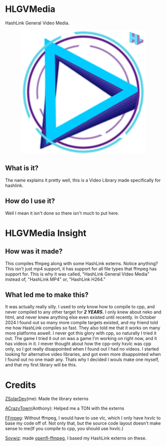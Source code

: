 # HLGVMedia
HashLink General Video Media.
<p align="center">
  <img width="400" src="https://github.com/ZSolarDev/HLGVMedia/blob/main/resource/PromoIcon.png">
</p>


## What is it?
The name explains it pretty well, this is a Video Library made specifically for hashlink.

## How do I use it?
Well I mean it isn't done so there isn't much to put here.

# HLGVMedia Insight
## How was it made?
This compiles ffmpeg along with some HashLink externs. Notice anything? This isn't just mp4 support, it has support for all file types that ffmpeg has support for. This is why it was called, "HashLink General Video Media" instead of, "HashLink MP4" or, "HashLink H264."

## What led me to make this?
It was actually really silly. I used to only know how to compile to cpp, and never compiled to any other target for ***2 YEARS.*** I only knew about neko and html, and never knew anything else even existed until recently. In October 2024 I found out so many more compile targets existed, and my friend told me how HashLink compiles so fast. They also told me that it works on many more platforms aswell. I never got this glory with cpp, so naturally I tried it out. The game I tried it out on was a game I'm working on right now, and it has videos in it. I mever thought about how the cpp-only hxvlc was cpp only, so I got really disappointed when I found out I had no videos. I started looking for alternative video libraries, and got even more disappointed when I found out no one madr any. Thats why I decided I wouls make one myself, and that my first library will be this.

# Credits
[ZSolarDev](https://github.com/ZSolarDev)(me): Made the library externs

[ACrazyTown](https://acrazytown.com/#/home)(Anthony): Helped me a TON with the externs

[FFmpeg](https://www.ffmpeg.org): Without ffmpeg, I would have to use vlc, which I only have hxvlc to base my code off of. Not only that, but the source code layout doesn't make sense to me(If you compile to cpp, you should use hxvlc.)

[Soywiz](https://github.com/soywiz): made [openfl-ffmpeg](https://github.com/soywiz-archive/haxe-openfl-ffmpeg), I based my HashLink externs on these.
